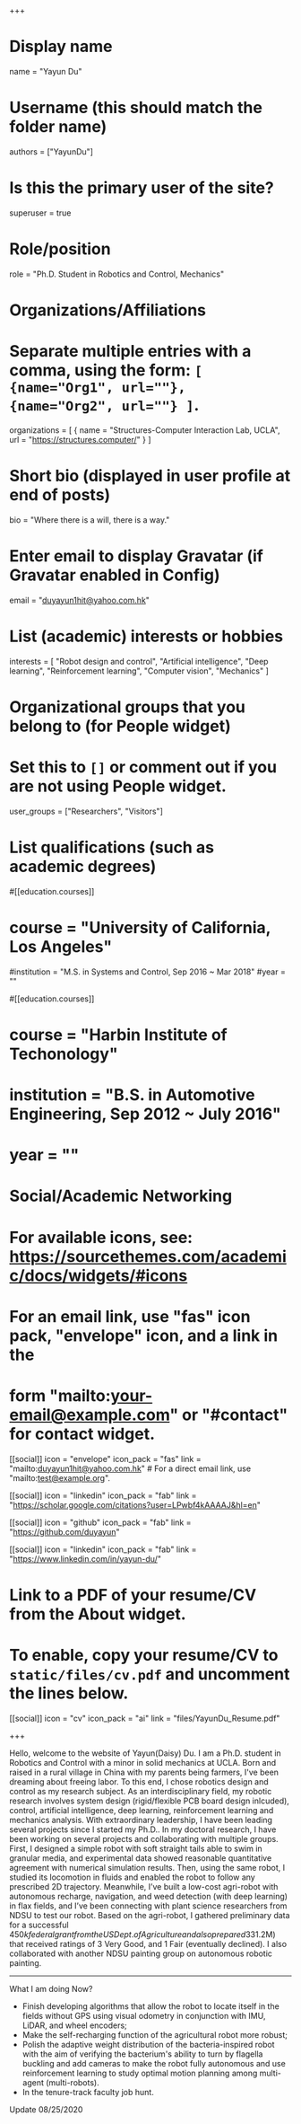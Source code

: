 +++
# Display name
name = "Yayun Du"

# Username (this should match the folder name)
authors = ["YayunDu"]

# Is this the primary user of the site?
superuser = true

# Role/position
role = "Ph.D. Student in Robotics and Control, Mechanics"

# Organizations/Affiliations
#   Separate multiple entries with a comma, using the form: `[ {name="Org1", url=""}, {name="Org2", url=""} ]`.
organizations = [ { name = "Structures-Computer Interaction Lab, UCLA", url = "https://structures.computer/" } ]

# Short bio (displayed in user profile at end of posts)
bio = "Where there is a will, there is a way."

# Enter email to display Gravatar (if Gravatar enabled in Config)
email = "duyayun1hit@yahoo.com.hk"

# List (academic) interests or hobbies
interests = [
  "Robot design and control",
  "Artificial intelligence",
  "Deep learning",
  "Reinforcement learning",
  "Computer vision",
  "Mechanics"
]

# Organizational groups that you belong to (for People widget)
#   Set this to `[]` or comment out if you are not using People widget.
user_groups = ["Researchers", "Visitors"]

# List qualifications (such as academic degrees)
#[[education.courses]]
#  course = "University of California, Los Angeles"
  #institution = "M.S. in Systems and Control, Sep 2016 ~ Mar 2018"
  #year = ""

#[[education.courses]]
 # course = "Harbin Institute of Techonology"
#  institution = "B.S. in Automotive Engineering, Sep 2012 ~ July 2016"
 # year = ""

# Social/Academic Networking
# For available icons, see: https://sourcethemes.com/academic/docs/widgets/#icons
#   For an email link, use "fas" icon pack, "envelope" icon, and a link in the
#   form "mailto:your-email@example.com" or "#contact" for contact widget.

[[social]]
  icon = "envelope"
  icon_pack = "fas"
  link = "mailto:duyayun1hit@yahoo.com.hk"  # For a direct email link, use "mailto:test@example.org".

[[social]]
  icon = "linkedin"
  icon_pack = "fab"
  link = "https://scholar.google.com/citations?user=LPwbf4kAAAAJ&hl=en"

[[social]]
  icon = "github"
  icon_pack = "fab"
  link = "https://github.com/duyayun"

[[social]]
  icon = "linkedin"
  icon_pack = "fab"
  link = "https://www.linkedin.com/in/yayun-du/"
# Link to a PDF of your resume/CV from the About widget.
# To enable, copy your resume/CV to `static/files/cv.pdf` and uncomment the lines below.
[[social]]
  icon = "cv"
   icon_pack = "ai"
   link = "files/YayunDu_Resume.pdf"

+++

Hello, welcome to the website of Yayun(Daisy) Du. I am a Ph.D. student in Robotics and Control with a minor in solid mechanics at UCLA. 
Born and raised in a rural village in China with my parents being farmers, I've been dreaming about freeing labor. To this end, I chose robotics design and control as my research subject. As an interdisciplinary field, my robotic research involves system design (rigid/flexible PCB board design inlcuded), control, artificial intelligence, deep learning, reinforcement learning and mechanics analysis.
With extraordinary leadership, I have been leading several projects since I started my Ph.D.. In my doctoral research, I have been working on several projects and collaborating with multiple groups. First, I designed a simple robot with soft straight tails able to swim in granular media, and experimental data showed reasonable quantitative agreement with numerical simulation results. Then, using the same robot, I studied its locomotion in fluids and enabled the robot to follow any prescribed 2D trajectory. Meanwhile, I’ve built a low-cost agri-robot with autonomous recharge, navigation, and weed detection (with deep learning) in flax fields, and I’ve been connecting with plant science researchers from NDSU to test our robot. Based on the agri-robot, I gathered preliminary data for a successful $450k federal grant from the US Dept. of Agriculture and also prepared 33% of an NSF proposal with four PIs ($1.2M) that received ratings of 3 Very Good, and 1 Fair (eventually declined). I also collaborated with another NDSU painting group on autonomous robotic painting. 

---
What I am doing Now?

- Finish developing algorithms that allow the robot to locate itself in the fields without GPS using visual odometry in conjunction with IMU, LiDAR, and wheel encoders;
- Make the self-recharging function of the agricultural robot more robust;
- Polish the adaptive weight distribution of the bacteria-inspired robot with the aim of verifying the bacterium's ability to turn by flagella buckling and add cameras to make the robot fully autonomous and use reinforcement learning to study optimal motion planning among multi-agent (multi-robots).
- In the tenure-track faculty job hunt.

Update 08/25/2020
